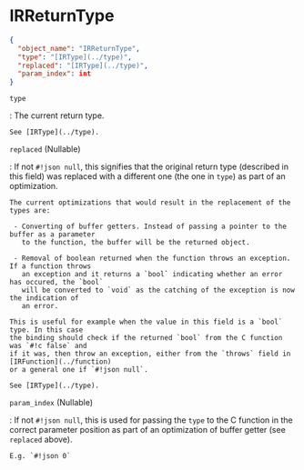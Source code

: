 # IRReturnType

```json
{
  "object_name": "IRReturnType",
  "type": "[IRType](../type)",
  "replaced": "[IRType](../type)",
  "param_index": int
}
```

`type`

:   The current return type.

    See [IRType](../type).

`replaced` (<span class="nullable">Nullable</span>)

:   If not `#!json null`, this signifies that the original return type (described in this field) was
    replaced with a different one (the one in `type`) as part of an optimization.

    The current optimizations that would result in the replacement of the types are:

     - Converting of buffer getters. Instead of passing a pointer to the buffer as a parameter
       to the function, the buffer will be the returned object.

     - Removal of boolean returned when the function throws an exception. If a function throws
       an exception and it returns a `bool` indicating whether an error has occured, the `bool`
       will be converted to `void` as the catching of the exception is now the indication of
       an error.

    This is useful for example when the value in this field is a `bool` type. In this case
    the binding should check if the returned `bool` from the C function was `#!c false` and
    if it was, then throw an exception, either from the `throws` field in [IRFunction](../function)
    or a general one if `#!json null`.

    See [IRType](../type).

`param_index` (<span class="nullable">Nullable</span>)

:   If not `#!json null`, this is used for passing the `type` to the C function in the correct parameter
    position as part of an optimization of buffer getter (see `replaced` above).

    E.g. `#!json 0`
